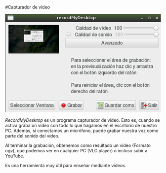 
#Capturador de vídeo

![record-my-desktop](./images/record-my-desktop.png)

*RecordMyDesktop* es un programa capturador de vídeo. Esto es, cuando se activa
graba un vídeo con todo lo que hagamos en el escritorio de nuestro PC.
Además, si conectamos un micrófono, puede grabar nuestra voz como parte
del sonido del vídeo.

Al terminar la grabación, obtenemos como resultado un vídeo (Formato ogv),
que podemos ver en cualquier PC (VLC player) o incluso subir a YouTube.

Es una herramienta muy útil para enseñar mediante vídeos.

